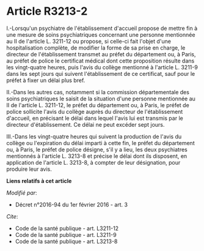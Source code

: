 # Article R3213-2

I.-Lorsqu'un psychiatre de l'établissement d'accueil propose de mettre fin à une mesure de soins psychiatriques concernant
une personne mentionnée au II de l'article L. 3211-12 ou propose, si celle-ci fait l'objet d'une hospitalisation complète, de
modifier la forme de sa prise en charge, le directeur de l'établissement transmet au préfet du département ou, à Paris, au
préfet de police le certificat médical dont cette proposition résulte dans les vingt-quatre heures, puis l'avis du collège
mentionné à l'article L. 3211-9 dans les sept jours qui suivent l'établissement de ce certificat, sauf pour le préfet à fixer
un délai plus bref. 

II.-Dans les autres cas, notamment si la commission départementale des soins psychiatriques le saisit de la situation d'une
personne mentionnée au II de l'article L. 3211-12, le préfet du département ou, à Paris, le préfet de police sollicite l'avis
du collège auprès du directeur de l'établissement d'accueil, en précisant le délai dans lequel l'avis lui est transmis par le
directeur d'établissement. Ce délai ne peut excéder sept jours. 

III.-Dans les vingt-quatre heures qui suivent la production de l'avis du collège ou l'expiration du délai imparti à cette
fin, le préfet du département ou, à Paris, le préfet de police désigne, s'il y a lieu, les deux psychiatres mentionnés à
l'article L. 3213-8 et précise le délai dont ils disposent, en application de l'article L. 3213-8, à compter de leur
désignation, pour produire leur avis.

**Liens relatifs à cet article**

_Modifié par_:

  - Décret n°2016-94 du 1er février 2016 - art. 3

_Cite_:

  - Code de la santé publique - art. L3211-12
  - Code de la santé publique - art. L3211-9
  - Code de la santé publique - art. L3213-8
